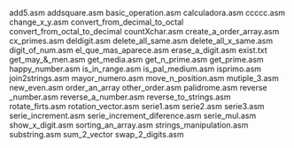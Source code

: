 add5.asm
addsquare.asm
basic_operation.asm
calculadora.asm
ccccc.asm
change_x_y.asm
convert_from_decimal_to_octal
convert_from_octal_to_decimal
countXchar.asm
create_a_order_array.asm
cx_primes.asm
deldigit.asm
delete_all_same.asm
delete_all_x_same.asm
digit_of_num.asm
el_que_mas_aparece.asm
erase_a_digit.asm
exist.txt
get_may_&_men.asm
get_media.asm
get_n_prime.asm
get_prime.asm
happy_number.asm
is_in_range.asm
is_pal_medium.asm
isprimo.asm
join2strings.asm
mayor_numero.asm
move_n_position.asm
mutiple_3.asm
new_even.asm
order_an_array
other_order.asm
palidrome.asm
reverse _number.asm
reverse_a_number.asm
reverse_to_strings.asm
rotate_firts.asm
rotation_vector.asm
serie1.asm
serie2.asm
serie3.asm
serie_increment.asm
serie_increment_diference.asm
serie_mul.asm
show_x_digit.asm
sorting_an_array.asm
strings_manipulation.asm
substring.asm
sum_2_vector
swap_2_digits.asm
